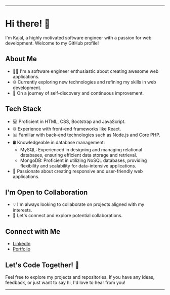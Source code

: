
---

# Hi there! 👋
I'm Kajal, a highly motivated software engineer with a passion for web development. Welcome to my GitHub profile!


## About Me

- 👩‍💻 I'm a software engineer enthusiastic about creating awesome web applications.
- 🌐 Currently exploring new technologies and refining my skills in web development.
- 🚀 On a journey of self-discovery and continuous improvement.
  


## Tech Stack

- 💻 Proficient in HTML, CSS, Bootstrap and JavaScript.
- 🌐 Experience with front-end frameworks like React.
- 📊 Familiar with back-end technologies such as Node.js and Core PHP.
- 🛢️ Knowledgeable in database management:
   - MySQL: Experienced in designing and managing relational databases, ensuring efficient data storage and retrieval.
   - MongoDB: Proficient in utilizing NoSQL databases, providing flexibility and scalability for data-intensive applications.
- 📱 Passionate about creating responsive and user-friendly web applications.
  

## I'm Open to Collaboration

- 💡 I'm always looking to collaborate on projects aligned with my interests.
- 🤝 Let's connect and explore potential collaborations.


## Connect with Me

- [LinkedIn](https://www.linkedin.com/in/kajalsah7611/)
- [Portfolio]([https://kajalsah7611.netlify.app/](https://kajalsah7611.github.io/myPortfolio/))
  

## Let's Code Together! 🚀

Feel free to explore my projects and repositories. If you have any ideas, feedback, or just want to say hi, I'd love to hear from you!

---

<!---
Kajalsah7611/Kajalsah7611 is a ✨ special ✨ repository because its `README.md` (this file) appears on your GitHub profile.
You can click the Preview link to take a look at your changes.
--->
